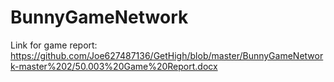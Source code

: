 # BunnyGameNetwork
Link for game report: https://github.com/Joe627487136/GetHigh/blob/master/BunnyGameNetwork-master%202/50.003%20Game%20Report.docx
